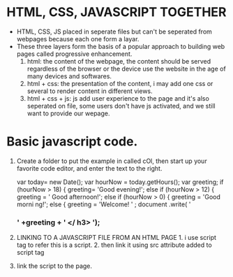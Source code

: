# HTML, CSS, JAVASCRIPT TOGETHER
  * HTML, CSS, JS placed in seperate files but can't be seperated from webpages because each one form a layar.
  * These three layers form the basis of a popular approach to building web pages called  progressive enhancement.
      1. html: the content of the webpage, the content should be served regardless of the browser or the device use the website in the age of many devices and softwares.
      2. html + css: the presentation of the content, i may add one css or several to render content in different views.
      3. html + css + js:  js add user experience to the page and it's also seperated on file, some users don't have js activated, and we still want to provide our wepage.

# Basic javascript code.

  1. Create a folder to put the example in called cOl, then start up your favorite code editor, and enter the text to the right.
     
     var today= new Date();
     var hourNow = today.getHours();
     var greeting;
     if (hourNow > 18) {
         greeting= 'Good evening!';
         else if (hourNow > 12) {
             greeting = ' Good afternoon!';
        else if (hourNow > 0) {
                 greeting = 'Good morni ng!';
        else {
            greeting = 'Welcome! ' ;
    document .write( ' <h3>' +greeting + ' </ h3> ');

  2. LINKING TO A JAVASCRIPT FILE FROM AN HTML PAGE
         1. i use script tag to refer this is a script.
         2. then link it using src attribute added to script tag
   3. link the script to the page.
